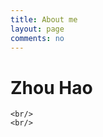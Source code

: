 ```yaml
---
title: About me
layout: page
comments: no
---
```


<script type="text/javascript">
	var tpj=jQuery;
	tpj.noConflict();
	tpj(document).ready(function() {
		tpj('.experience_tab').attr('class', 'current_page_item');})
</script>
<div class="middle_inner">
	<h1>Zhou Hao</h1>
	
	<br/>
	<br/>
</div>

